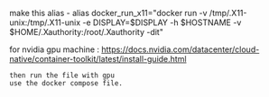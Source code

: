 make this alias -
    alias docker_run_x11="docker run -v /tmp/.X11-unix:/tmp/.X11-unix -e DISPLAY=$DISPLAY -h $HOSTNAME -v $HOME/.Xauthority:/root/.Xauthority -dit"

for nvidia gpu machine :
    https://docs.nvidia.com/datacenter/cloud-native/container-toolkit/latest/install-guide.html

    then run the file with gpu
    use the docker compose file.

